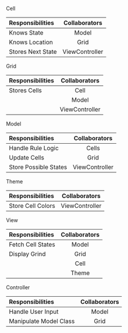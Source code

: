 Cell


| Responsibilities      | Collaborators    |
| :------------- | :----------: |
|  Knows State   | Model   |
| Knows Location   | Grid |
| Stores Next State   | ViewController |

Grid


| Responsibilities      | Collaborators    |
| :------------- | :----------: |
|  Stores Cells | Cell |
|   | Model |
|   | ViewController |

Model


| Responsibilities      | Collaborators    |
| :------------- | :----------: |
|  Handle Rule Logic | Cells   |
| Update Cells   | Grid |
| Store Possible States   | ViewController |

Theme


| Responsibilities      | Collaborators    |
| :------------- | :----------: |
|  Store Cell Colors | ViewController  |


View


| Responsibilities      | Collaborators    |
| :------------- | :----------: |
|  Fetch Cell States | Model  |
| Display Grind  | Grid |
| | Cell |
|   | Theme |

Controller


| Responsibilities      | Collaborators    |
| :------------- | :----------: |
|  Handle User Input | Model  |
| Manipulate Model Class | Grid |